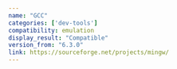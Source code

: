```yaml
---
name: "GCC"
categories: ['dev-tools']
compatibility: emulation
display_result: "Compatible"
version_from: "6.3.0"
link: https://sourceforge.net/projects/mingw/
---
```


